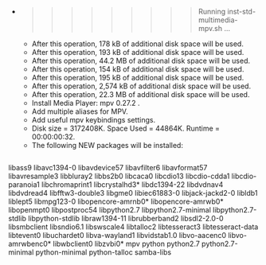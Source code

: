 * >>>>>>>>> Running inst-std-multimedia-mpv.sh ...
  * After this operation, 178 kB of additional disk space will be used.
  * After this operation, 193 kB of additional disk space will be used.
  * After this operation, 44.2 MB of additional disk space will be used.
  * After this operation, 154 kB of additional disk space will be used.
  * After this operation, 195 kB of additional disk space will be used.
  * After this operation, 2,574 kB of additional disk space will be used.
  * After this operation, 22.3 MB of additional disk space will be used.
  * Install Media Player: mpv 0.27.2 .
  * Add multiple aliases for MPV.
  * Add useful mpv keybindings settings.
  * Disk size = 3172408K. Space Used = 44864K. Runtime = 00:00:00:32.
  * The following NEW packages will be installed:
  ```bash
libass9 libavc1394-0 libavdevice57 libavfilter6 libavformat57
libavresample3 libbluray2 libbs2b0 libcaca0 libcdio13
libcdio-cdda1 libcdio-paranoia1 libchromaprint1 libcrystalhd3* libdc1394-22
libdvdnav4 libdvdread4 libfftw3-double3 libgme0 libiec61883-0
libjack-jackd2-0 libldb1 liblept5 libmpg123-0 libopencore-amrnb0*
libopencore-amrwb0* libopenmpt0 libpostproc54 libpython2.7 libpython2.7-minimal
libpython2.7-stdlib libpython-stdlib libraw1394-11 librubberband2 libsdl2-2.0-0
libsmbclient libsndio6.1 libswscale4 libtalloc2 libtesseract3
libtesseract-data libtevent0 libuchardet0 libva-wayland1 libvidstab1.0
libvo-aacenc0 libvo-amrwbenc0* libwbclient0 libzvbi0* mpv
python python2.7 python2.7-minimal python-minimal python-talloc
samba-libs
  ```

